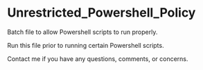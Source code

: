 Unrestricted_Powershell_Policy
==============================

Batch file to allow Powershell scripts to run properly.

Run this file prior to running certain Powershell scripts.

Contact me if you have any questions, comments, or concerns.
